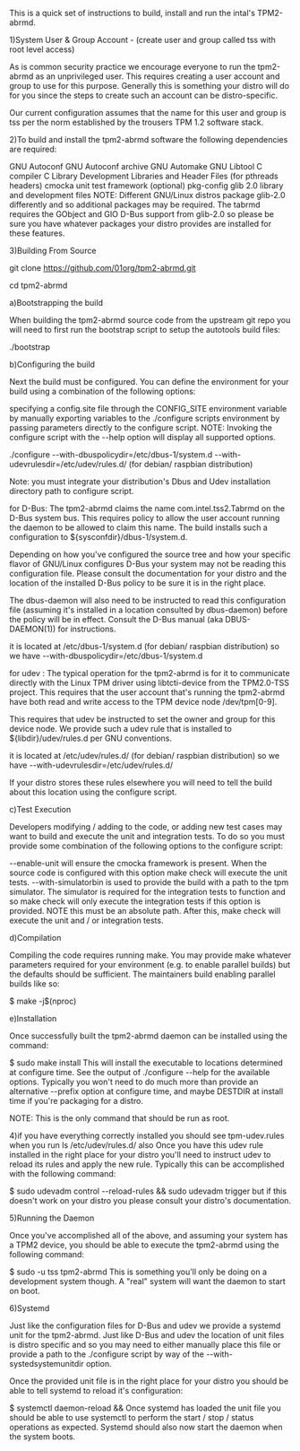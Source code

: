 This is a quick set of instructions to build, install and run the intal's TPM2-abrmd.

1)System User & Group Account - (create user and group called tss with root level access)

As is common security practice we encourage everyone to run the tpm2-abrmd as an unprivileged user. This requires creating a user account and group to use for this purpose. Generally this is something your distro will do for you since the steps to create such an account can be distro-specific.

Our current configuration assumes that the name for this user and group is tss per the norm established by the trousers TPM 1.2 software stack.

2)To build and install the tpm2-abrmd software the following dependencies are required:

GNU Autoconf
GNU Autoconf archive
GNU Automake
GNU Libtool
C compiler
C Library Development Libraries and Header Files (for pthreads headers)
cmocka unit test framework (optional)
pkg-config
glib 2.0 library and development files
NOTE: Different GNU/Linux distros package glib-2.0 differently and so additional packages may be required. The tabrmd requires the GObject and GIO D-Bus support from glib-2.0 so please be sure you have whatever packages your distro provides are installed for these features.


3)Building From Source

git clone https://github.com/01org/tpm2-abrmd.git

cd tpm2-abrmd

a)Bootstrapping the build

When building the tpm2-abrmd source code from the upstream git repo you will need to first run the bootstrap script to setup the autotools build files:

./bootstrap

b)Configuring the build

Next the build must be configured. You can define the environment for your build using a combination of the following options:

specifying a config.site file through the CONFIG_SITE environment variable
by manually exporting variables to the ./configure scripts environment
by passing parameters directly to the configure script.
NOTE: Invoking the configure script with the --help option will display all supported options.


./configure --with-dbuspolicydir=/etc/dbus-1/system.d --with-udevrulesdir=/etc/udev/rules.d/  (for debian/ raspbian distribution)

Note: you must integrate your distribution's  Dbus and Udev installation directory path to configure script.

for D-Bus: The tpm2-abrmd claims the name com.intel.tss2.Tabrmd on the D-Bus system bus. This requires policy to allow the user account running the daemon to be allowed to claim this name. The build installs such a configuration to ${sysconfdir}/dbus-1/system.d.

Depending on how you've configured the source tree and how your specific flavor of GNU/Linux configures D-Bus your system may not be reading this configuration file. Please consult the documentation for your distro and the location of the installed D-Bus policy to be sure it is in the right place.

The dbus-daemon will also need to be instructed to read this configuration file (assuming it's installed in a location consulted by dbus-daemon) before the policy will be in effect. Consult the D-Bus manual (aka DBUS-DAEMON(1)) for instructions.
 
 it is located at /etc/dbus-1/system.d (for debian/ raspbian distribution) so we have --with-dbuspolicydir=/etc/dbus-1/system.d

for udev : The typical operation for the tpm2-abrmd is for it to communicate directly with the Linux TPM driver using libtcti-device from the TPM2.0-TSS project. This requires that the user account that's running the tpm2-abrmd have both read and write access to the TPM device node /dev/tpm[0-9].

This requires that udev be instructed to set the owner and group for this device node. We provide such a udev rule that is installed to ${libdir}/udev/rules.d per GNU conventions.
 
it is located at /etc/udev/rules.d/ (for debian/ raspbian distribution) so we have --with-udevrulesdir=/etc/udev/rules.d/

If your distro stores these rules elsewhere you will need to tell the build about this location using the configure script.

c)Test Execution

Developers modifying / adding to the code, or adding new test cases may want to build and execute the unit and integration tests. To do so you must provide some combination of the following options to the configure script:

--enable-unit will ensure the cmocka framework is present. When the source code is configured with this option make check will execute the unit tests.
--with-simulatorbin is used to provide the build with a path to the tpm simulator. The simulator is required for the integration tests to function and so make check will only execute the integration tests if this option is provided. NOTE this must be an absolute path.
After this, make check will execute the unit and / or integration tests.

d)Compilation

Compiling the code requires running make. You may provide make whatever parameters required for your environment (e.g. to enable parallel builds) but the defaults should be sufficient. The maintainers build enabling parallel builds like so:

$ make -j$(nproc)

e)Installation

Once successfully built the tpm2-abrmd daemon can be installed using the command:

$ sudo make install
This will install the executable to locations determined at configure time. See the output of ./configure --help for the available options. Typically you won't need to do much more than provide an alternative --prefix option at configure time, and maybe DESTDIR at install time if you're packaging for a distro.

NOTE: This is the only command that should be run as root.


4)if you have everything correctly installed you should see tpm-udev.rules when you run 
ls /etc/udev/rules.d/ 
also Once you have this udev rule installed in the right place for your distro you'll need to instruct udev to reload its rules and apply the new rule. Typically this can be accomplished with the following command:

$ sudo udevadm control --reload-rules && sudo udevadm trigger
but if this doesn't work on your distro you please consult your distro's documentation.

5)Running the Daemon

Once you've accomplished all of the above, and assuming your system has a TPM2 device, you should be able to execute the tpm2-abrmd using the following command:

$ sudo -u tss tpm2-abrmd
This is something you'll only be doing on a development system though. A "real" system will want the daemon to start on boot.

6)Systemd

Just like the configuration files for D-Bus and udev we provide a systemd unit for the tpm2-abrmd. Just like D-Bus and udev the location of unit files is distro specific and so you may need to either manually place this file or provide a path to the ./configure script by way of the --with-systedsystemunitdir option.

Once the provided unit file is in the right place for your distro you should be able to tell systemd to reload it's configuration:

$ systemctl daemon-reload &&
Once systemd has loaded the unit file you should be able to use systemctl to perform the start / stop / status operations as expected. Systemd should also now start the daemon when the system boots.